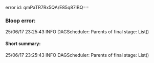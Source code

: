 error id: qmPaTR7Rx5QA/E85q87lBQ==
### Bloop error:

25/06/17 23:25:43 INFO DAGScheduler: Parents of final stage: List()
#### Short summary: 

25/06/17 23:25:43 INFO DAGScheduler: Parents of final stage: List()